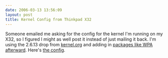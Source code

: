 ```yaml
---
date: 2006-03-13 13:56:09
layout: post
title: Kernel Config from Thinkpad X32
---
```


Someone emailed me asking for the config for the kernel I'm running on my X32, so I figured I might as well post it instead of just mailing it back.  I'm using the 2.6.13 drop from [kernel.org](http://www.kernel.org) and adding in [packages like WPA afterward](http://www.rowehl.com/blog/?p=550).  Here's [the config](http://www.rowehl.com/blog/wp-content/uploads/2006/03/config-2.6.13.txt).
